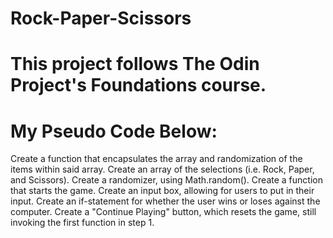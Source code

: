 # Rock-Paper-Scissors
# This project follows The Odin Project's Foundations course. 

# My Pseudo Code Below:
Create a function that encapsulates the array and randomization of the items within said array.
Create an array of the selections (i.e. Rock, Paper, and Scissors).
Create a randomizer, using Math.random().
Create a function that starts the game.
Create an input box, allowing for users to put in their input.
Create an if-statement for whether the user wins or loses against the computer.
Create a "Continue Playing" button, which resets the game, still invoking the first function in step 1.
